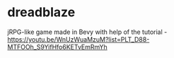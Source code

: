 # dreadblaze

jRPG-like game made in Bevy with help of the tutorial - https://youtu.be/WnUzWuaMzuM?list=PLT_D88-MTFOOh_S9YifHfo6KETvEmRmYh
